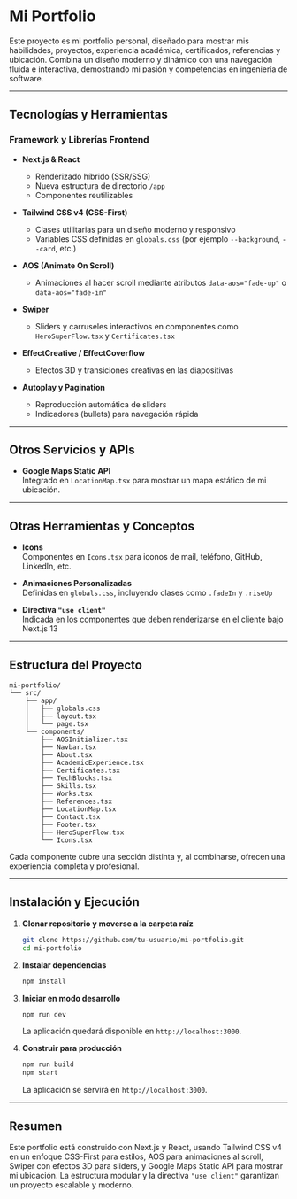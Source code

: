 # Mi Portfolio

Este proyecto es mi portfolio personal, diseñado para mostrar mis habilidades, proyectos, experiencia académica, certificados, referencias y ubicación. Combina un diseño moderno y dinámico con una navegación fluida e interactiva, demostrando mi pasión y competencias en ingeniería de software.

---

## Tecnologías y Herramientas

### Framework y Librerías Frontend

- **Next.js & React**  
  - Renderizado híbrido (SSR/SSG)  
  - Nueva estructura de directorio `/app`  
  - Componentes reutilizables

- **Tailwind CSS v4 (CSS-First)**  
  - Clases utilitarias para un diseño moderno y responsivo  
  - Variables CSS definidas en `globals.css` (por ejemplo `--background`, `--card`, etc.)

- **AOS (Animate On Scroll)**  
  - Animaciones al hacer scroll mediante atributos `data-aos="fade-up"` o `data-aos="fade-in"`

- **Swiper**  
  - Sliders y carruseles interactivos en componentes como `HeroSuperFlow.tsx` y `Certificates.tsx`

- **EffectCreative / EffectCoverflow**  
  - Efectos 3D y transiciones creativas en las diapositivas

- **Autoplay y Pagination**  
  - Reproducción automática de sliders  
  - Indicadores (bullets) para navegación rápida

---

## Otros Servicios y APIs

- **Google Maps Static API**  
  Integrado en `LocationMap.tsx` para mostrar un mapa estático de mi ubicación.

---

## Otras Herramientas y Conceptos

- **Icons**  
  Componentes en `Icons.tsx` para iconos de mail, teléfono, GitHub, LinkedIn, etc.

- **Animaciones Personalizadas**  
  Definidas en `globals.css`, incluyendo clases como `.fadeIn` y `.riseUp`

- **Directiva `"use client"`**  
  Indicada en los componentes que deben renderizarse en el cliente bajo Next.js 13

---

## Estructura del Proyecto

```
mi-portfolio/
└── src/
    ├── app/
    │   ├── globals.css
    │   ├── layout.tsx
    │   └── page.tsx
    └── components/
        ├── AOSInitializer.tsx
        ├── Navbar.tsx
        ├── About.tsx
        ├── AcademicExperience.tsx
        ├── Certificates.tsx
        ├── TechBlocks.tsx
        ├── Skills.tsx
        ├── Works.tsx
        ├── References.tsx
        ├── LocationMap.tsx
        ├── Contact.tsx
        ├── Footer.tsx
        ├── HeroSuperFlow.tsx
        └── Icons.tsx
```

Cada componente cubre una sección distinta y, al combinarse, ofrecen una experiencia completa y profesional.

---

## Instalación y Ejecución

1. **Clonar repositorio y moverse a la carpeta raíz**  
   ```bash
   git clone https://github.com/tu-usuario/mi-portfolio.git
   cd mi-portfolio
   ```
2. **Instalar dependencias**  
   ```bash
   npm install
   ```
3. **Iniciar en modo desarrollo**  
   ```bash
   npm run dev
   ```
   La aplicación quedará disponible en `http://localhost:3000`.

4. **Construir para producción**  
   ```bash
   npm run build
   npm start
   ```
   La aplicación se servirá en `http://localhost:3000`.

---

## Resumen

Este portfolio está construido con Next.js y React, usando Tailwind CSS v4 en un enfoque CSS-First para estilos, AOS para animaciones al scroll, Swiper con efectos 3D para sliders, y Google Maps Static API para mostrar mi ubicación. La estructura modular y la directiva `"use client"` garantizan un proyecto escalable y moderno.  
